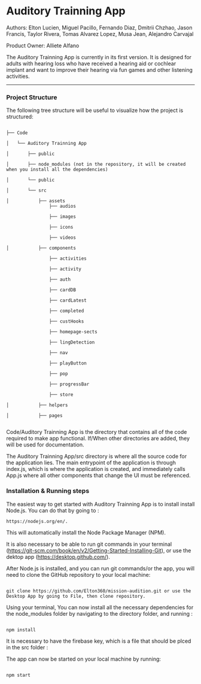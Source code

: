 # Auditory Trainning App

Authors: Elton Lucien, Miguel Pacillo, Fernando Diaz, Dmitrii Chzhao, Jason Francis, Taylor Rivera, Tomas Alvarez Lopez, Musa Jean, Alejandro Carvajal

Product Owner: Alliete Alfano

The Auditory Trainning App is currently in its first version. It is designed for adults with
hearing loss who have received a hearing aid or cochlear implant and want to improve their hearing
via fun games and other listening activities.

---

### Project Structure

The following tree structure will be useful to visualize how the project is structured:

```

├── Code

│   └── Auditory Trainning App

│       ├── public

│       ├── node_modules (not in the repository, it will be created when you install all the dependencies)

│       └── public

│       └── src

│           ├── assets
                ├── audios

                ├── images

                ├── icons

                ├── videos

│           ├── components

                ├── activities

                ├── activity
             
                ├── auth

                ├── cardDB

                ├── cardLatest
                
                ├── completed
                
                ├── custHooks

                ├── homepage-sects
                
                ├── lingDetection

                ├── nav

                ├── playButton

                ├── pop
                
                ├── progressBar

                ├── store

│           ├── helpers

│           ├── pages


```

Code/Auditory Trainning App is the directory that contains all of the code required to make app functional. If/When other directories are added, they will be used for documentation.

The Auditory Trainning App/src directory is where all the source code for the application lies. The main entrypoint of the application is through index.js, which is where the application is created, and immediately calls App.js where all other components that change the UI must be referenced.

### Installation & Running steps

The easiest way to get started with Auditory Trainning App is to install install Node.js. You can do that by going to :

```
https://nodejs.org/en/.
```

This will automatically install the Node Package Manager (NPM).

It is also necessary to be able to run git commands in your terminal (https://git-scm.com/book/en/v2/Getting-Started-Installing-Git), or use the dektop app (https://desktop.github.com/).

After Node.js is installed, and you can run git commands/or the app, you will need to clone the GitHub repository to your local machine:

```

git clone https://github.com/Elton360/mission-audition.git or use the Desktop App by going to File, then clone repository.

```

Using your terminal, You can now install all the necessary dependencies for the node_modules folder by navigating to the directory folder, and running :

```

npm install

```

It is necessary to have the firebase key, which is a file that should be plced in the src folder :


The app can now be started on your local machine by running:

```

npm start

```
